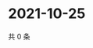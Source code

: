 # 2021-10-25

共 0 条

<!-- BEGIN WEIBO -->
<!-- 最后更新时间 Mon Oct 25 2021 01:13:06 GMT+0800 (China Standard Time) -->

<!-- END WEIBO -->
